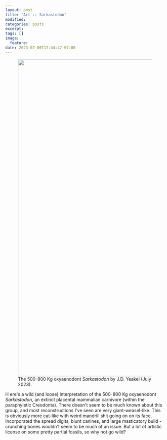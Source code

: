 ```yaml
---
layout: post
title: "Art :: Sarkastodon"
modified:
categories: posts
excerpt:
tags: []
image:
  feature:
date: 2023-07-06T17:44:47-07:00
---
```



<figure>
<img src="{{ site.url }}/images/art_sarkastodon.jpeg" width="1000">
<figcaption> The 500-800 Kg oxyaenodont <i>Sarkastodon</i> by J.D. Yeakel (July 2023).
</figcaption>
</figure>

<p>
  <span class="firstcharacter">H</span>
  ere's a wild (and loose) interpretation of the 500-800 Kg oxyaenodont <i>Sarkastodon</i>, an extinct placental mammalian carnivore (within the paraphyletic Creodonta). There doesn't seem to be much known about this group, and most reconstructions I've seen are very giant-weasel-like. This is obviously more cat-like with weird mandrill shit going on on its face. Incorporated the spread digits, blunt canines, and large masticatory build - crunching bones wouldn't seem to be much of an issue. But a lot of artistic license on some pretty partial fossils, so why not go wild?   
</p>
